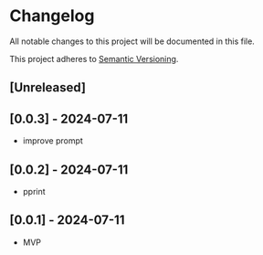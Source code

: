 # Changelog

All notable changes to this project will be documented in this file.

This project adheres to [Semantic Versioning](https://semver.org).

<!--
Note: In this file, do not use the hard wrap in the middle of a sentence for compatibility with GitHub comment style markdown rendering.
-->

## [Unreleased]
## [0.0.3] - 2024-07-11
- improve prompt

## [0.0.2] - 2024-07-11
- pprint

## [0.0.1] - 2024-07-11
- MVP
